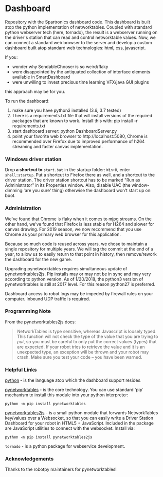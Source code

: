 # Dashboard

Repository with the Spartronics dashboard code. This dashboard is built 
atop the python implementation of networktables.  Coupled with standard python
webserver tech (here, tornado), the result is a webserver running
on the driver's station that can read and control networktable values.
Now, we can connect a standard web browser to the server and develop 
a custom dashboard built atop standard web technologies: html, css, javascript.

If you:

  * wonder why SendableChooser is so weird/flaky
  * were disappointed by the antiquated collection of interface
    elements available in SmartDashboard
  * were unwilling to invest precious time learning VFX/java GUI plugins

this approach may be for you.

To run the dashboard:

  1. make sure you have python3 installed (3.6, 3.7 tested)
  2. There is a requirements.txt file that will install versions of the
     required packages that are known to work.  Install this with:
     pip install -r requirements.txt
  3. start dashboard server: python DashboardServer.py
  4. point your favorite web browser to http://localhost:5080, Chrome
     is recommended over Firefox due to improved performance of h264
     streaming and faster canvas implementation.

### Windows driver station

Drop **a shortcut to** `start.bat` in the startup folder: `Win+R`, 
enter `shell:startup`.  Put a shortcut to Firefox there as well, and 
a shortcut to the driver station.  The driver station shortcut has to 
be marked "Run as Administrator" in its Properties window.  Also, 
disable UAC (the window-dimming 'are you sure' thing) otherwise the 
dashboard won't start up on boot.

### Administration
We've found that Chrome is flaky when it comes to mjpg streams.  On
the other hand, we've found that Firefox is less stable for H264
and slower for canvas drawing.  For 2019 season, we now recommend
that you use Chrome as your primary web browser for this application.

Because so much code is reused across years, we chose to maintain a 
single repository for multiple years. We will tag the commit at the 
end of a year, to allow us to easily return to that point in history, 
then remove/rework the dashboard for the new game.

Upgrading pynetworktables requires simultaneous update of pynetworktables2js.
Pip installs may or may not be in sync and may very according to python version.
As of 1/20/2018, the python3 version of pynetworktables is still at 2017 level.
For this reason python27 is preferred.

Dashboard access to robot logs may be impeded by firewall rules on your 
computer.  Inbound UDP traffic is required.

### Programming Note

From the pynetworktables2js docs:

> NetworkTables is type sensitive, whereas Javascript is loosely typed.
  This function will not check the type of the value that you are trying
  to *put*, so you must be careful to only put the correct values (types) 
  that are expected. If your robot tries to retrieve the value and it is an
  unexpected type, an exception will be thrown and your robot may crash.
  Make sure you test your code – you have been warned.

### Helpful Links
[python](https://www.python.org) - is the language atop which the dashboard
support resides.  

[pynetworktables](https://github.com/robotpy/pynetworktables) - is
the core technology.  You can use standard 'pip' mechanism to install
this module into your python interpreter:  

```
python -m pip install pynetworktables
```

[pynetworktables2js](https://pynetworktables2js.readthedocs.io/en/stable/) -
is a small python module that forwards NetworkTables key/values over a 
Websocket, so that you can easily write a Driver Station Dashboard for your 
robot in HTML5 + JavaScript. Included in the package are JavaScript utilities
to connect with the websocket. Install via: 

```
python -m pip install pynetworktables2js
```

`tornado` - is a python package for webservice development.

### Acknowledgements

Thanks to the robotpy maintainers for pynetworktables!
